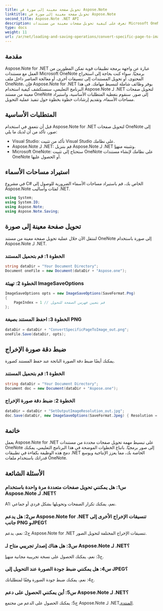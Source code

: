```yaml
---
title: تحويل صفحة معينة إلى صورة في Aspose.Note
linktitle: تحويل صفحة معينة إلى صورة في Aspose.Note
second_title: Aspose.Note .NET API
description: تعرف على كيفية تحويل صفحات معينة من مستندات Microsoft OneNote إلى صور برمجياً باستخدام Aspose.Note لـ .NET.
type: docs
weight: 11
url: /ar/net/loading-and-saving-operations/convert-specific-page-to-image/
---
```

## مقدمة

Aspose.Note for .NET عبارة عن واجهة برمجة تطبيقات قوية تمكن المطورين من العمل مع مستندات Microsoft OneNote برمجيًا. سواء كنت بحاجة إلى استخراج المحتوى، أو تحويل المستندات إلى تنسيقات أخرى، أو معالجة العناصر داخل ملف OneNote، فإن Aspose.Note for .NET يوفر وظائف شاملة لتبسيط مهامك. في هذا البرنامج التعليمي، سنستكشف كيفية استخدام Aspose.Note لـ .NET لتحويل صفحات معينة من مستند OneNote إلى صور. سنقوم بتغطية المتطلبات الأساسية، واستيراد مساحات الأسماء، وتقديم إرشادات خطوة بخطوة حول تنفيذ عملية التحويل.

## المتطلبات الأساسية

قبل أن نتعمق في استخدام Aspose.Note for .NET لتحويل صفحات OneNote إلى صور، تأكد من أن لديك ما يلي:

- Visual Studio: تأكد من تثبيت Visual Studio على نظامك.
-  Aspose.Note لـ .NET: قم بتنزيل Aspose.Note لـ .NET وتثبيته من[هنا](https://releases.aspose.com/note/net/).
- Microsoft OneNote: ستحتاج إلى تثبيت OneNote على نظامك لإنشاء مستندات OneNote أو الحصول عليها.

## استيراد مساحات الأسماء

في مشروع C# الخاص بك، قم باستيراد مساحات الأسماء الضرورية للوصول إلى Aspose.Note لفئات وأساليب .NET.

```csharp
using System;
using System.IO;
using Aspose.Note;
using Aspose.Note.Saving;
```

## تحويل صفحة معينة إلى صورة

لننتقل الآن خلال عملية تحويل صفحة معينة من مستند OneNote إلى صورة باستخدام Aspose.Note لـ .NET.

### الخطوة 1: قم بتحميل المستند

```csharp
string dataDir = "Your Document Directory";
Document oneFile = new Document(dataDir + "Aspose.one");
```

### الخطوة 2: تهيئة ImageSaveOptions

```csharp
ImageSaveOptions opts = new ImageSaveOptions(SaveFormat.Png)
{
    PageIndex = 1 // قم بتعيين فهرس الصفحة للتحويل
};
```

### الخطوة 3: احفظ المستند بصيغة PNG

```csharp
dataDir = dataDir + "ConvertSpecificPageToImage_out.png";
oneFile.Save(dataDir, opts);
```

## ضبط دقة صورة الإخراج

يمكنك أيضًا ضبط دقة الصورة الناتجة عند حفظ المستند كصورة.

### الخطوة 1: قم بتحميل المستند

```csharp
string dataDir = "Your Document Directory";
Document doc = new Document(dataDir + "Aspose.one");
```

### الخطوة 2: ضبط دقة صورة الإخراج

```csharp
dataDir = dataDir + "SetOutputImageResolution_out.jpg";
doc.Save(dataDir, new ImageSaveOptions(SaveFormat.Jpeg) { Resolution = 220 });
```

## خاتمة

يعمل Aspose.Note for .NET على تبسيط مهمة تحويل صفحات محددة من مستندات OneNote إلى صور برمجيًا. باتباع الخطوات الموضحة في هذا البرنامج التعليمي، يمكنك دمج هذه الوظيفة بكفاءة في تطبيقات .NET الخاصة بك، مما يعزز الإنتاجية ويوسع قدراتك باستخدام ملفات OneNote.

## الأسئلة الشائعة

### س1: هل يمكنني تحويل صفحات متعددة مرة واحدة باستخدام Aspose.Note لـ .NET؟

A1: نعم، يمكنك تكرار الصفحات وتحويلها بشكل فردي أو جماعي.

### س2: هل يدعم Aspose.Note for .NET تنسيقات الإخراج الأخرى إلى جانب PNG وJPEG؟

ج2: نعم، يدعم Aspose.Note for .NET تنسيقات الإخراج المختلفة لتحويل الصور.

### س3: هل هناك إصدار تجريبي متاح لـ Aspose.Note لـ .NET؟

 ج3: نعم، يمكنك الحصول على نسخة تجريبية مجانية من[هنا](https://releases.aspose.com/).

### س4: هل يمكنني ضبط جودة الصورة عند التحويل إلى JPEG؟

ج4: نعم، يمكنك ضبط جودة الصورة وفقًا لمتطلباتك.

### س5: أين يمكنني الحصول على دعم Aspose.Note لـ .NET؟

 ج5: يمكنك الحصول على الدعم من مجتمع Aspose.Note لـ .NET[المنتدى](https://forum.aspose.com/c/note/28).
